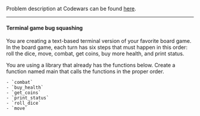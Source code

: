 Problem description at Codewars can be found
[here](https://www.codewars.com/kata/56214b6864fe8813f1000019/train/python).

-------------

#### Terminal game bug squashing
You are creating a text-based terminal version of your favorite board game. In the board game, each
turn has six steps that must happen in this order: roll the dice, move, combat, get coins, buy more
health, and print status.
<br>

You are using a library that already has the functions below. Create a function named main that
calls the functions in the proper order.
```
- `combat`
- `buy_health`
- `get_coins`
- `print_status`
- `roll_dice`
- `move`
```
